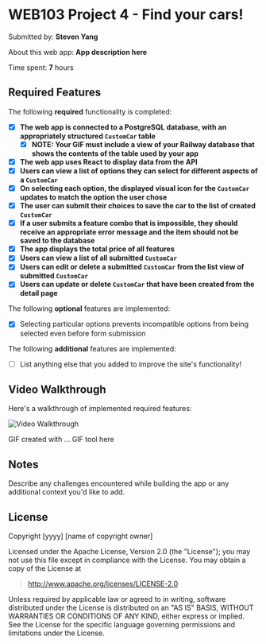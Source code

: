 # WEB103 Project 4 - Find your cars!

Submitted by: **Steven Yang**

About this web app: **App description here**

Time spent: **7** hours

## Required Features

The following **required** functionality is completed:

<!-- Make sure to check off completed functionality below -->

-   [x] **The web app is connected to a PostgreSQL database, with an appropriately structured `CustomCar` table**
    -   [x] **NOTE: Your GIF must include a view of your Railway database that shows the contents of the table used by your app**
-   [x] **The web app uses React to display data from the API**
-   [x] **Users can view a list of options they can select for different aspects of a `CustomCar`**
-   [x] **On selecting each option, the displayed visual icon for the `CustomCar` updates to match the option the user chose**
-   [x] **The user can submit their choices to save the car to the list of created `CustomCar`**
-   [x] **If a user submits a feature combo that is impossible, they should receive an appropriate error message and the item should not be saved to the database**
-   [x] **The app displays the total price of all features**
-   [x] **Users can view a list of all submitted `CustomCar`**
-   [x] **Users can edit or delete a submitted `CustomCar` from the list view of submitted `CustomCar`**
-   [x] **Users can update or delete `CustomCar` that have been created from the detail page**

The following **optional** features are implemented:

-   [x] Selecting particular options prevents incompatible options from being selected even before form submission

The following **additional** features are implemented:

-   [ ] List anything else that you added to improve the site's functionality!

## Video Walkthrough

Here's a walkthrough of implemented required features:

<img src='http://i.imgur.com/link/to/your/gif/file.gif' title='Video Walkthrough' width='' alt='Video Walkthrough' />

<!-- Replace this with whatever GIF tool you used! -->

GIF created with ... GIF tool here

<!-- Recommended tools:
[Kap](https://getkap.co/) for macOS
[ScreenToGif](https://www.screentogif.com/) for Windows
[peek](https://github.com/phw/peek) for Linux. -->

## Notes

Describe any challenges encountered while building the app or any additional context you'd like to add.

## License

Copyright [yyyy] [name of copyright owner]

Licensed under the Apache License, Version 2.0 (the "License"); you may not use this file except in compliance with the License. You may obtain a copy of the License at

> http://www.apache.org/licenses/LICENSE-2.0

Unless required by applicable law or agreed to in writing, software distributed under the License is distributed on an "AS IS" BASIS, WITHOUT WARRANTIES OR CONDITIONS OF ANY KIND, either express or implied. See the License for the specific language governing permissions and limitations under the License.
